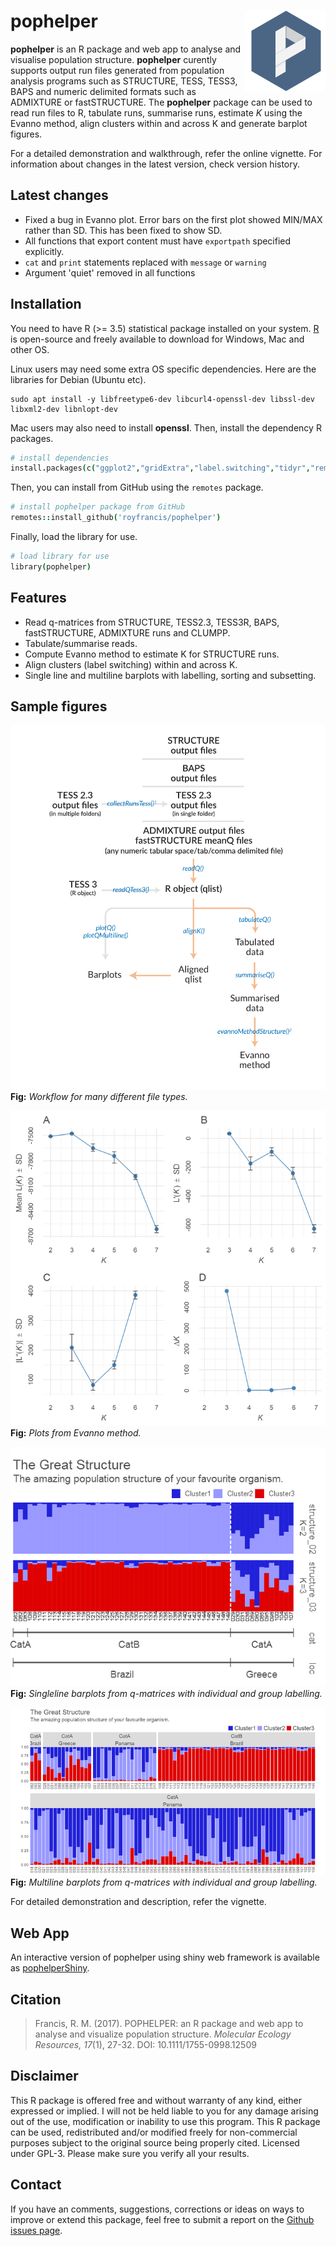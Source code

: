# pophelper <img src="reference/figures/logo.png" align="right" />

**pophelper** is an R package and web app to analyse and visualise population structure. **pophelper** curently supports output run files generated from population analysis programs such as STRUCTURE, TESS, TESS3, BAPS and numeric delimited formats such as ADMIXTURE or fastSTRUCTURE. The **pophelper** package can be used to read run files to R, tabulate runs, summarise runs, estimate *K* using the Evanno method, align clusters within and across K and generate barplot figures.  

For a detailed demonstration and walkthrough, refer the online vignette. For information about changes in the latest version, check version history.

## Latest changes

* Fixed a bug in Evanno plot. Error bars on the first plot showed MIN/MAX rather than SD. This has been fixed to show SD.
* All functions that export content must have `exportpath` specified explicitly.
* `cat` and `print` statements replaced with `message` or `warning`
* Argument 'quiet' removed in all functions

## Installation  

You need to have R (>= 3.5) statistical package installed on your system. [R](https://www.r-project.org/) is open-source and freely available to download for Windows, Mac and other OS.

Linux users may need some extra OS specific dependencies. Here are the libraries for Debian (Ubuntu etc).

```
sudo apt install -y libfreetype6-dev libcurl4-openssl-dev libssl-dev libxml2-dev libnlopt-dev
```

Mac users may also need to install **openssl**. Then, install the dependency R packages.

```coffee
# install dependencies
install.packages(c("ggplot2","gridExtra","label.switching","tidyr","remotes"),repos="https://cloud.r-project.org")
```

Then, you can install from GitHub using the `remotes` package.

```coffee
# install pophelper package from GitHub
remotes::install_github('royfrancis/pophelper')
```

Finally, load the library for use.

```coffee
# load library for use
library(pophelper)
```

## Features

+ Read q-matrices from STRUCTURE, TESS2.3, TESS3R, BAPS, fastSTRUCTURE, ADMIXTURE runs and CLUMPP.
+ Tabulate/summarise reads.
+ Compute Evanno method to estimate K for STRUCTURE runs.
+ Align clusters (label switching) within and across K.
+ Single line and multiline barplots with labelling, sorting and subsetting.

## Sample figures

![Workflow](./reference/figures/workflow.svg)  
__Fig:__ *Workflow for many different file types.*  

![evanno-method](./reference/figures/evanno-plot.png)  
__Fig:__ *Plots from Evanno method.*  

![plotq](./reference/figures/plotq.png)  
__Fig:__ *Singleline barplots from q-matrices with individual and group labelling.*  

![plotq-multiline](./reference/figures/plotqmultiline.png)  
__Fig:__ *Multiline barplots from q-matrices with individual and group labelling.*

For detailed demonstration and description, refer the vignette.

## Web App   

An interactive version of pophelper using shiny web framework is available as [pophelperShiny](https://github.com/royfrancis/pophelperShiny).

## Citation 

> Francis, R. M. (2017). POPHELPER: an R package and web app to analyse and visualize population structure. _Molecular Ecology Resources, 17_(1), 27-32. DOI: 10.1111/1755-0998.12509

## Disclaimer

This R package is offered free and without warranty of any kind, either expressed or implied. I will not be held liable to you for any damage arising out of the use, modification or inability to use this program. This R package can be used, redistributed and/or modified freely for non-commercial purposes subject to the original source being properly cited. Licensed under GPL-3. Please make sure you verify all your results.  

## Contact

If you have an comments, suggestions, corrections or ideas on ways to improve or extend this package, feel free to submit a report on the [Github issues page](https://github.com/royfrancis/pophelper/issues).  
